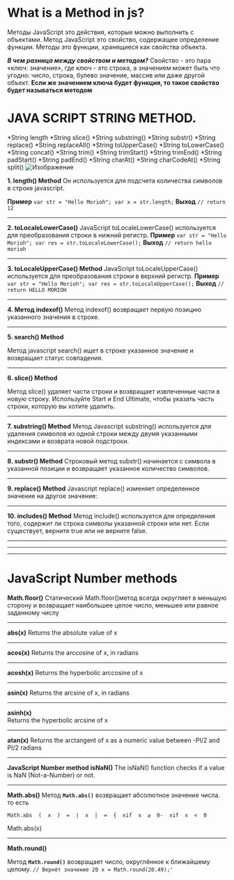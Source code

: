 ﻿# What is a Method in js?

Методы JavaScript это действия, которые можно выполнить с объектами. Метод JavaScript это свойство, содержащее определение функции. Методы это функции, хранящиеся как свойства объекта.

***В чем разница между свойством и методом?***
Свойство - это пара «ключ: значение», где ключ - это строка, а значением может быть что угодно: число, строка, булево значение, массив или даже другой объект. **Если же значением ключа будет функция, то такое свойство будет называться методом**







# JAVA SCRIPT STRING METHOD.
*String length
*String slice()
*String substring()
*String substr()
*String replace()
*String replaceAll()
*String toUpperCase()
*String toLowerCase()
*String concat()
*String trim()
*String trimStart()
*String trimEnd()
*String padStart()
*String padEnd()
*String charAt()
*String charCodeAt()
*String split()
![Изображение]([https://imgur.io/20FIxbB](https://i.imgur.com/20FIxbB.jpeg) "Логотип Markdown")


**1. length() Method**
Он используется для подсчета количества символов в строке javascript.

**Пример**
`var str = "Hello Morioh";
var x = str.length;`
**Выход**
`// return
 12`

--------------

**2. toLocaleLowerCase()**
JavaScript toLocaleLowerCase() используется для преобразования строки в нижний регистр.
**Пример**
`var str = "Hello Morioh";
var res = str.toLocaleLowerCase();`
**Выход**
``// return
hello morioh``

-------
   



 



**3. toLocaleUpperCase() Method**
JavaScript toLocaleUpperCase() используется для преобразования строки в верхний регистр.
**Пример**
`var str = "Hello Morioh";
var res = str.toLocaleUpperCase();`
**Выход**
``// return
HELLO MORIOH``

-------
**4. Метод indexof()**
Метод indexof() возвращает первую позицию указанного значения в строке.

----------
**5. search() Method**

Метод javascript search() ищет в строке указанное значение и возвращает статус совпадения.

----------

**6. slice() Method**

Метод slice() удаляет части строки и возвращает извлеченные части в новую строку.
Используйте Start и End Ultimate, чтобы указать часть строки, которую вы хотите удалить.

-------

**7. substring() Method**
Метод Javascript substring() используется для удаления символов из одной строки между двумя указанными индексами и возврата новой подстроки.

-------

**8. substr() Method**
Строковый метод substr() начинается с символа в указанной позиции и возвращает указанное количество символов.

-------

**9. replace() Method**
Javascript replace() изменяет определенное значение на другое значение:

-----

**10. includes() Method**
Метод include() используется для определения того, содержит ли строка символы указанной строки или нет. Если существует, верните true или не верните false.

-----




-------
-------


# JavaScript Number      methods
**Math.floor()**
Статический Math.floor()метод всегда округляет в меньшую сторону и возвращает наибольшее целое число, меньшее или равное заданному числу

-------


**abs(x)**
	Returns the absolute value of x

------
**acos(x)**
	Returns the arccosine of x, in radians

----

**acosh(x)**
	Returns the hyperbolic arccosine of x 

------
**asin(x)**
	Returns the arcsine of x, in radians

-----
**asinh(x)**	
Returns the hyperbolic arcsine of x

-----
**atan(x)**
Returns the arctangent of x as a numeric value between -PI/2 and PI/2 radians

------
**JavaScript Number method isNaN()**
The isNaN() function checks if a value is NaN (Not-a-Number) or not.

-------
**Math.abs()**
Метод  **`Math.abs()`**  возвращает абсолютное значение числа. то есть

`Math.abs  (  x  )  =  |  x  |  =  {  xif  x  ≥  0-  xif  x  <  0`

Math.abs(x)

----------

 **Math.round()**
 
Метод **`Math.round()`** возвращает число, округлённое к ближайшему целому.
`// Вернёт значение 20
x = Math.round(20.49);'
`
